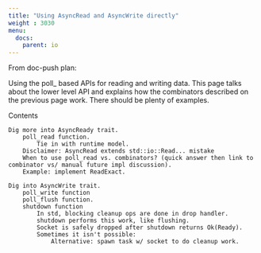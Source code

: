 ```yaml
---
title: "Using AsyncRead and AsyncWrite directly"
weight : 3030
menu:
  docs:
    parent: io
---
```


From doc-push plan:

Using the poll_ based APIs for reading and writing data. This page talks
about the lower level API and explains how the combinators described on
the previous page work. There should be plenty of examples.

Contents

    Dig more into AsyncReady trait.
        poll_read function.
            Tie in with runtime model.
        Disclaimer: AsyncRead extends std::io::Read... mistake
        When to use poll_read vs. combinators? (quick answer then link to combinator vs/ manual future impl discussion).
        Example: implement ReadExact.

    Dig into AsyncWrite trait.
        poll_write function
        poll_flush function.
        shutdown function
            In std, blocking cleanup ops are done in drop handler.
            shutdown performs this work, like flushing.
            Socket is safely dropped after shutdown returns Ok(Ready).
            Sometimes it isn't possible:
                Alternative: spawn task w/ socket to do cleanup work.
